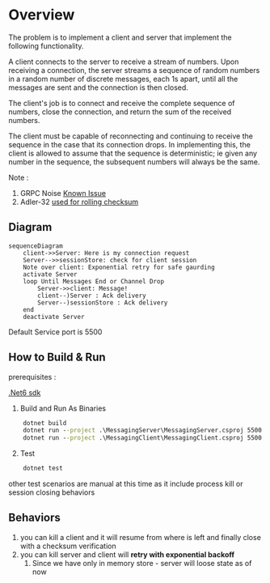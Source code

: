 # Overview

The problem is to implement a client and server that implement the following functionality.

A client connects to the server to receive a stream of numbers. Upon receiving a connection, the server streams a sequence of random numbers in a random number of discrete messages, each 1s apart, until all the messages are sent and the connection is then closed.

The client's job is to connect and receive the complete sequence of numbers, close the connection, and return the sum of the received numbers. 

The client must be capable of reconnecting and continuing to receive the sequence in the case that its connection drops. In implementing this, the client is allowed to assume that the sequence is deterministic; ie given any number in the sequence, the subsequent numbers will always be the same.

Note : 

1. GRPC Noise [Known Issue](https://github.com/grpc/grpc-dotnet/issues/767)
2. Adler-32 [used for rolling checksum](https://en.wikipedia.org/wiki/Adler-32)

## Diagram
```mermaid
sequenceDiagram
    client->>Server: Here is my connection request
    Server-->>sessionStore: check for client session
    Note over client: Exponential retry for safe gaurding
    activate Server
    loop Until Messages End or Channel Drop
        Server->>client: Message!
        client--)Server : Ack delivery
        Server--)sessionStore : Ack delivery
    end
    deactivate Server

```

Default Service port is 5500

## How to Build & Run 

prerequisites :

[.Net6 sdk](https://dotnet.microsoft.com/en-us/download/dotnet/6.0)

1. Build and Run As Binaries 

```cmd
    dotnet build 
    dotnet run --project .\MessagingServer\MessagingServer.csproj 5500
    dotnet run --project .\MessagingClient\MessagingClient.csproj 5500 10 [guid/clientId]
```

2. Test
   
```cmd
    dotnet test 
```

other test scenarios are manual at this time as it include process kill or session closing behaviors

## Behaviors
1. you can kill a client and it will resume from where is left and finally close with a checksum verification
2. you can kill server and client will **retry with exponential backoff** 
   1. Since we have only in memory store - server will loose state as of now